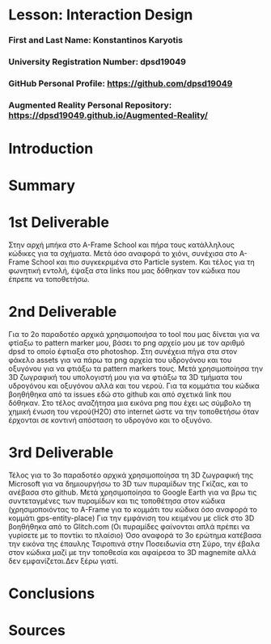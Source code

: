 # Lesson: Interaction Design

### First and Last Name: Konstantinos Karyotis
### University Registration Number: dpsd19049
### GitHub Personal Profile: https://github.com/dpsd19049
### Augmented Reality Personal Repository: https://dpsd19049.github.io/Augmented-Reality/

# Introduction

# Summary


# 1st Deliverable
Στην αρχή μπήκα στο Α-Frame School και πήρα τους κατάλληλους κώδικες για τα σχήματα. Μετά όσο αναφορά το χιόνι, συνέχισα στο A-Frame School και πιο συγκεκριμένα στο Particle system. Και τέλος για τη φωνητική εντολή, έψαξα στα links που μας δόθηκαν τον κώδικα που έπρεπε να τοποθετήσω.


# 2nd Deliverable
Για το 2ο παραδοτέο αρχικά χρησιμοποιήσα το tool που μας δίνεται για να φτίαξω το pattern marker μου, βάσει το png αρχείο μου με τον αριθμό dpsd το οποίο έφτιαξα στο photoshop. Στη συνέχεια πήγα στα στον φάκελο assets για να πάρω τα png αρχεία του υδρογόνου και του οξυγόνου για να φτιάξω τα pattern markers τους. Μετά χρησιμοποίησα την 3D ζωγραφική του υπολογιστή μου για να φτιάξω τα 3D τμήματα του υδρογόνου και οξυγόνου αλλά και του νερού. Για τα κομμάτια του κώδικα βοηθήθηκα από τα issues εδώ στο github και από σχετικά link που δόθηκαν. Στο τέλος αναζήτησα μια εικόνα png που έχει ως σύμβολο τη χημική ένωση του νερού(Η2Ο) στο internet ώστε να την τοποθετήσω όταν έρχονται σε κοντινή απόσταση το υδρογόνο και το οξυγόνο.






# 3rd Deliverable 
Τέλος για το 3ο παραδοτέο αρχικά χρησιμοποίησα τη 3D ζωγραφική της Microsoft για να δημιουργήσω το 3D των πυραμίδων της Γκίζας, και το ανέβασα στο github. Μετά χρησιμοποίησα το Google Earth για να βρω τις συντεταγμένες των πυραμίδων και τις τοποθέτησα στον κώδικα  (χρησιμοποιόντας το A-Frame για το κομμάτι του κώδικα όσο αναφορά το κομμάτι gps-entity-place)
Για την εμφάνιση του κειμένου με click στο 3D βοηθήθηκα από το Glitch.com (Οι πυραμίδες φαίνονται απλά πρέπει να γυρίσετε με το ποντίκι το πλαίσιο)
Όσο αναφορά το 3ο ερώτημα κατέβασα την εικόνα της έπαυλης Τσιροπινά στην Ποσειδωνία στη Σύρο, την έβαλα στον κώδικα μαζί με την τοποθεσία και αφαίρεσα το 3D magnemite αλλά δεν εμφανίζεται.Δεν ξέρω γιατί.

# Conclusions


# Sources
